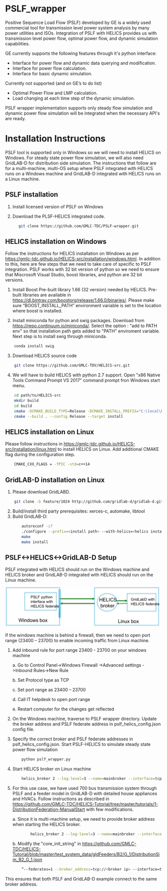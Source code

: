 # PSLF_wrapper

Positive Sequence Load Flow (PSLF) developed by GE is a widely used commercial tool for transmission level power system analysis by many power utilities and ISOs. Integration of PSLF with HELICS provides us with transmission level power flow, optimal power flow, and dynamic simulation capabilities.

GE currently supports the following features through it's python interface:
* Interface for power flow and dynamic data querying and modification.
* Interface for power flow calculation.
* Interface for basic dynamic simulation. 

Currently not supported (and on GE’s to do list)
* Optimal Power Flow and LMP calculation.
* Load changing at each time step of the dynamic simulation.

PSLF wrapper implementation supports only steady flow simulation and dynamic power flow simulation will be integrated when the necessary API's are ready.

# Installation Instructions

PSLF tool is supported only in Windows so we will need to install HELICS on Windows. For steady state power flow simulation, we will also need GridLAB-D for distribution side simulation. The instructions that follow are for a multi-machine, multi-OS setup where PSLF integrated with HELICS runs on a Windows machine and GridLAB-D integrated with HELICS runs on a Linux machine.

## PSLF installation
  1. Install licensed version of PSLF on Windows
  
  2. Download the PLSF-HELICS integrated code.
  ```sh
        git clone https://github.com/GMLC-TDC/PSLF-wrapper.git
  ```

## HELICS installation on Windows

Follow the instructions for HELICS installation on Windows as per https://gmlc-tdc.github.io/HELICS-src/installation/windows.html. In addition to this, here are few steps that we need to take care of specific to PSLF integration. PSLF works with 32 bit version of python so we need to ensure that Miscrosoft Visual Studio, boost libraries, and python are 32 bit versions. 

1. Install Boost Pre-built library 1.66 (32 version) needed by HELICS. Pre-built libraries are available in  https://dl.bintray.com/boostorg/release/1.66.0/binaries/. Please make sure “BOOST_INSTALL_PATH” environment variable is set to the location where boost is installed.

2. Install miniconda for python and swig packages. Download from https://repo.continuum.io/miniconda/. Select the option : "add to PATH env" so that installation path gets added to "PATH" enviroment variable. Next step is to install swig through miniconda. 
```sh
    conda install swig
```

3. Download HELICS source code 
```sh
    git clone https://github.com/GMLC-TDV/HELICS-src.git
```

4. We will have to build HELICS with python 2.7 support. Open "x86 Native Tools Command Prompt VS 2017" command prompt fron Windows start menu.

```sh
    cd path/to/HELICS-src
    mkdir build
    cd build
    cmake -DCMAKE_BUILD_TYPE=Release -DCMAKE_INSTALL_PREFIX="C:\local\helics-v1.3.0" -	DBOOST_ROOT="C:\local\boost_1_66_1" -DBUILD_PYTHON2_INTERFACE=ON -G "Visual Studio 15 2017" ..
    cmake --build . --config Release --target install
```

## HELICS installation on Linux

Please follow instructions in https://gmlc-tdc.github.io/HELICS-src/installation/linux.html to install HELICS on Linux. Add additional CMAKE flag during the configuration step.

```sh
    CMAKE_CXX_FLAGS = -fPIC -std=c++14
```

## GridLAB-D installation on Linux

1. Please download GridLABD.
```sh
    git clone -b feature/1024 http://github.com/gridlab-d/gridlab-d.git
```
2. Build/install third party prerequisites: xerces-c, automake, libtool
3. Build GridLAB-D:
    ```sh
        autoreconf -if
        ./configure --prefix=<install path> --with-helics=<helics install path> --enable-silent-rules ‘CFLAGS=-g -O0 -w’ ‘CXXFLAGS=-g -O0 -w -std=c++14’ ‘LDFLAGS=-g -O0 -w’
        make
        make install
    ```

## PSLF<->HELICS<->GridLAB-D Setup

PSLF integrated with HELICS should run on the Windows machine and HELICS broker and GridLAB-D integrated with HELICS should run on the Linux machine.

<img src="images/multi-machine.png">

If the windows machine is behind a firewall, then we need to open port range (23400 – 23700) to enable incoming traffic from Linux machine. 

1. Add inbound rule for port range 23400 - 23700 on your windows machine

    a. Go to Control Panel->Windows Firewall ->Advanced settings ->Inbound Rules->New Rule

    b. Set Protocol type as TCP

    c. Set port range as 23400 – 23700

    d. Call IT helpdesk to open port range

    e. Restart computer for the changes get reflected

2. On the Windows machine, traverse to PSLF wrapper directory. Update the broker address and PSLF federate address in pslf_helics_config.json config file.

3. Specify the correct broker and PSLF federate addresses in pslf_helics_config.json. Start PSLF-HELICS to simulate steady state power flow simulation
    ```sh
        python pslf_wrapper.py
    ```

4. Start HELICS broker on Linux machine
    ```sh
        helics_broker 2 --log-level=3 --name=mainbroker --interface=tcp://<local IP>:23404
    ```

5. For this use case, we have used 700 bus transmission system through PSLF and a feeder model in GridLAB-D with detailed house appliances and HVACs. Follow instructions as described in https://github.com/GMLC-TDC/HELICS-Tutorial/tree/master/tutorials/1-DistributionFederation-ManualStart with few modifications. 
 
    a. Since it is multi-machine setup, we need to provide broker address when starting the HELICS broker.

    ```sh
            helics_broker 2 --log-level=3 --name=mainbroker --interface=tcp://<local IP>:23404
    ``` 

    b. Modify the "core_init_string" in https://github.com/GMLC-TDC/HELICS-Tutorial/blob/master/test_system_data/gldFeeders/B2/G_1/DistributionSim_B2_G_1.json

	```sh
        “--federates=1 --broker_address=tcp://<broker ip> --interface=tcp://<local ip>”
    ```
This ensures that both PSLF and GridLAB-D example connect to the same broker address.








